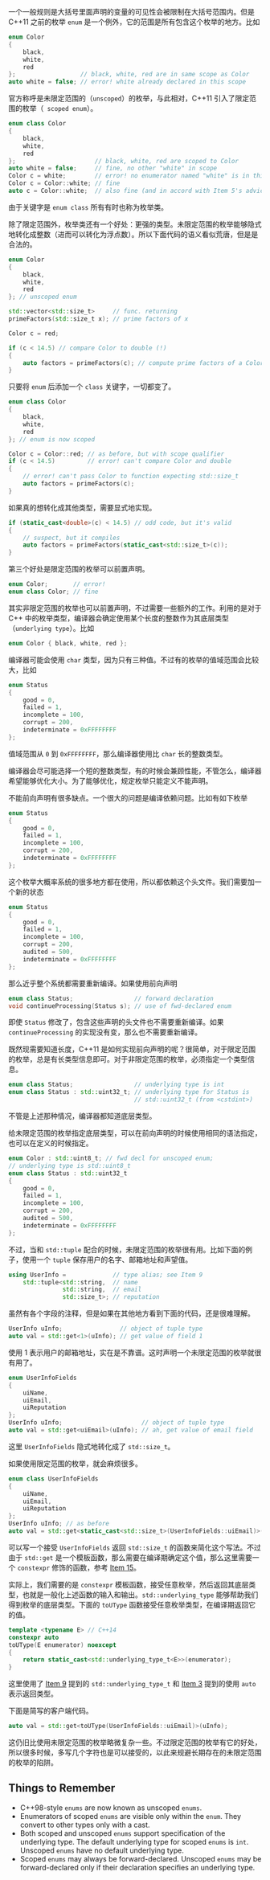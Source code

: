 一个一般规则是大括号里面声明的变量的可见性会被限制在大括号范围内。但是 C++11 之前的枚举 `enum` 是一个例外，它的范围是所有包含这个枚举的地方。比如
```cpp
enum Color
{
    black,
    white,
    red
};                  // black, white, red are in same scope as Color
auto white = false; // error! white already declared in this scope
```

官方称呼是未限定范围的（`unscoped`）的枚举，与此相对，C++11 引入了限定范围的枚举（` scoped enum`）。
```cpp
enum class Color
{
    black,
    white,
    red
};                      // black, white, red are scoped to Color
auto white = false;     // fine, no other "white" in scope
Color c = white;        // error! no enumerator named "white" is in this scope
Color c = Color::white; // fine
auto c = Color::white;  // also fine (and in accord with Item 5's advice)
```

由于关键字是 `enum class` 所有有时也称为枚举类。

除了限定范围外，枚举类还有一个好处：更强的类型。未限定范围的枚举能够隐式地转化成整数（进而可以转化为浮点数）。所以下面代码的语义看似荒唐，但是是合法的。
```cpp
enum Color
{
    black,
    white,
    red
}; // unscoped enum

std::vector<std::size_t>     // func. returning
primeFactors(std::size_t x); // prime factors of x

Color c = red;

if (c < 14.5) // compare Color to double (!)
{
    auto factors = primeFactors(c); // compute prime factors of a Color (!)
}
```

只要将 `enum` 后添加一个 `class` 关键字，一切都变了。
```cpp
enum class Color
{
    black,
    white,
    red
}; // enum is now scoped

Color c = Color::red; // as before, but with scope qualifier
if (c < 14.5)         // error! can't compare Color and double
{
    // error! can't pass Color to function expecting std::size_t
    auto factors = primeFactors(c);
}
```

如果真的想转化成其他类型，需要显式地实现。
```cpp
if (static_cast<double>(c) < 14.5) // odd code, but it's valid
{
    // suspect, but it compiles
    auto factors = primeFactors(static_cast<std::size_t>(c));
}
```

第三个好处是限定范围的枚举可以前置声明。
```cpp
enum Color;       // error!
enum class Color; // fine
```

其实非限定范围的枚举也可以前置声明，不过需要一些额外的工作。利用的是对于 C++ 中的枚举类型，编译器会确定使用某个长度的整数作为其底层类型（`underlying type`）。比如
```cpp
enum Color { black, white, red };
```

编译器可能会使用 `char` 类型，因为只有三种值。不过有的枚举的值域范围会比较大，比如
```cpp
enum Status
{
    good = 0,
    failed = 1,
    incomplete = 100,
    corrupt = 200,
    indeterminate = 0xFFFFFFFF
};
```

值域范围从 `0` 到 `0xFFFFFFFF`，那么编译器使用比 `char` 长的整数类型。

编译器会尽可能选择一个短的整数类型，有的时候会兼顾性能，不管怎么，编译器希望能够优化大小。为了能够优化，规定枚举只能定义不能声明。

不能前向声明有很多缺点。一个很大的问题是编译依赖问题。比如有如下枚举
```cpp
enum Status
{
    good = 0,
    failed = 1,
    incomplete = 100,
    corrupt = 200,
    indeterminate = 0xFFFFFFFF
};
```

这个枚举大概率系统的很多地方都在使用，所以都依赖这个头文件。我们需要加一个新的状态
```cpp
enum Status
{
    good = 0,
    failed = 1,
    incomplete = 100,
    corrupt = 200,
    audited = 500,
    indeterminate = 0xFFFFFFFF
};
```

那么近乎整个系统都需要重新编译。如果使用前向声明
```cpp
enum class Status;                 // forward declaration
void continueProcessing(Status s); // use of fwd-declared enum
```

即使 `Status` 修改了，包含这些声明的头文件也不需要重新编译。如果 `continueProcessing` 的实现没有变，那么也不需要重新编译。

既然现需要知道长度，C++11 是如何实现前向声明的呢？很简单，对于限定范围的枚举，总是有长类型信息即可。对于非限定范围的枚举，必须指定一个类型信息。
```cpp
enum class Status;                 // underlying type is int
enum class Status : std::uint32_t; // underlying type for Status is
                                   // std::uint32_t (from <cstdint>)
```

不管是上述那种情况，编译器都知道底层类型。

给未限定范围的枚举指定底层类型，可以在前向声明的时候使用相同的语法指定，也可以在定义的时候指定。
```cpp
enum Color : std::uint8_t; // fwd decl for unscoped enum;
// underlying type is std::uint8_t
enum class Status : std::uint32_t
{
    good = 0,
    failed = 1,
    incomplete = 100,
    corrupt = 200,
    audited = 500,
    indeterminate = 0xFFFFFFFF
};
```

不过，当和 `std::tuple` 配合的时候，未限定范围的枚举很有用。比如下面的例子，使用一个 `tuple` 保存用户的名字、邮箱地址和声望值。
```cpp
using UserInfo =             // type alias; see Item 9
    std::tuple<std::string,  // name
               std::string,  // email
               std::size_t>; // reputation
```

虽然有各个字段的注释，但是如果在其他地方看到下面的代码，还是很难理解。
```cpp
UserInfo uInfo;                // object of tuple type
auto val = std::get<1>(uInfo); // get value of field 1
```

使用 1 表示用户的邮箱地址，实在是不靠谱。这时声明一个未限定范围的枚举就很有用了。
```cpp
enum UserInfoFields
{
    uiName,
    uiEmail,
    uiReputation
};
UserInfo uInfo;                      // object of tuple type
auto val = std::get<uiEmail>(uInfo); // ah, get value of email field
```

这里 `UserInfoFields` 隐式地转化成了 `std::size_t`。

如果使用限定范围的枚举，就会麻烦很多。
```cpp
enum class UserInfoFields
{
    uiName,
    uiEmail,
    uiReputation
};
UserInfo uInfo; // as before
auto val = std::get<static_cast<std::size_t>(UserInfoFields::uiEmail)>(uInfo);
```

可以写一个接受 `UserInfoFields` 返回 `std::size_t` 的函数来简化这个写法。不过由于 `std::get` 是一个模板函数，那么需要在编译期确定这个值，那么这里需要一个 `constexpr` 修饰的函数，参考 [Item 15](./15_Use_constexpr_whenever_possible.md)。

实际上，我们需要的是 `constexpr` 模板函数，接受任意枚举，然后返回其底层类型，也就是一般化上述函数的输入和输出。`std::underlying_type` 能够帮助我们得到枚举的底层类型。下面的 `toUType` 函数接受任意枚举类型，在编译期返回它的值。
```cpp
template <typename E> // C++14
constexpr auto
toUType(E enumerator) noexcept
{
    return static_cast<std::underlying_type_t<E>>(enumerator);
}
```

这里使用了 [Item 9](./09_Prefer_alias_declarations_to_typedefs.md) 提到的 `std::underlying_type_t` 和 [Item 3](../ch01_Deducing_Types/03_Understand_decltype.md) 提到的使用 `auto` 表示返回类型。

下面是简写的客户端代码。
```cpp
auto val = std::get<toUType(UserInfoFields::uiEmail)>(uInfo);
```

这仍旧比使用未限定范围的枚举略微复杂一些。不过限定范围的枚举有它的好处，所以很多时候，多写几个字符也是可以接受的，以此来规避长期存在的未限定范围的枚举的陷阱。

## Things to Remember
* C++98-style `enums` are now known as unscoped `enums`.
* Enumerators of scoped `enums` are visible only within the `enum`. They convert to other types only with a cast.
* Both scoped and unscoped `enums` support specification of the underlying type. The default underlying type for scoped `enums` is `int`. Unscoped `enums` have no default underlying type.
* Scoped `enums` may always be forward-declared. Unscoped `enums` may be forward-declared only if their declaration specifies an underlying type.
